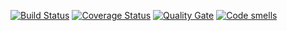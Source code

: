 [![Build Status](https://travis-ci.org/djon-wick/laba1.svg?branch=master)](https://travis-ci.org/djon-wick/laba1)
[![Coverage Status](https://coveralls.io/repos/djon-wick/gtest/badge.svg?branch=master)](https://coveralls.io/github/djon-wick/laba1?branch=master)
[![Quality Gate](https://sonarcloud.io/api/project_badges/measure?project=djon-wick_laba1&metric=alert_status)](https://sonarcloud.io/dashboard?id=djon-wick_laba1)
[![Code smells](https://sonarcloud.io/api/project_badges/measure?project=djon-wick_laba1&metric=code_smells)](https://sonarcloud.io/dashboard?id=djon-wick_laba1)
